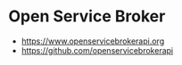 # Open Service Broker
* https://www.openservicebrokerapi.org
* https://github.com/openservicebrokerapi

